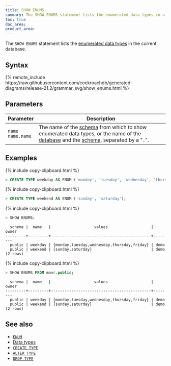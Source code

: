 ```yaml
---
title: SHOW ENUMS
summary: The SHOW ENUMS statement lists the enumerated data types in a database.
toc: true
doc_area: 
product_area: 
---
```


 The `SHOW ENUMS` statement lists the [enumerated data types](enum.html) in the current database.

## Syntax

<div>
{% remote_include https://raw.githubusercontent.com/cockroachdb/generated-diagrams/release-21.2/grammar_svg/show_enums.html %}
</div>

## Parameters

Parameter | Description
----------|------------
`name`<br>`name.name` | The name of the [schema](create-schema.html) from which to show enumerated data types, or the name of the [database](create-database.html) and the [schema](create-schema.html), separated by a "`.`".

## Examples

{% include copy-clipboard.html %}
~~~ sql
> CREATE TYPE weekday AS ENUM ('monday', 'tuesday', 'wednesday', 'thursday', 'friday');
~~~

{% include copy-clipboard.html %}
~~~ sql
> CREATE TYPE weekend AS ENUM ('sunday', 'saturday');
~~~

{% include copy-clipboard.html %}
~~~ sql
> SHOW ENUMS;
~~~

~~~
  schema |  name   |                   values                   | owner
---------+---------+--------------------------------------------+--------
  public | weekday | {monday,tuesday,wednesday,thursday,friday} | demo
  public | weekend | {sunday,saturday}                          | demo
(2 rows)
~~~

{% include copy-clipboard.html %}
~~~ sql
> SHOW ENUMS FROM movr.public;
~~~

~~~
  schema |  name   |                   values                   | owner
---------+---------+--------------------------------------------+--------
  public | weekday | {monday,tuesday,wednesday,thursday,friday} | demo
  public | weekend | {sunday,saturday}                          | demo
(2 rows)
~~~


## See also

- [`ENUM`](enum.html)
- [Data types](data-types.html)
- [`CREATE TYPE`](create-type.html)
- [`ALTER TYPE`](alter-type.html)
- [`DROP TYPE`](drop-type.html)
